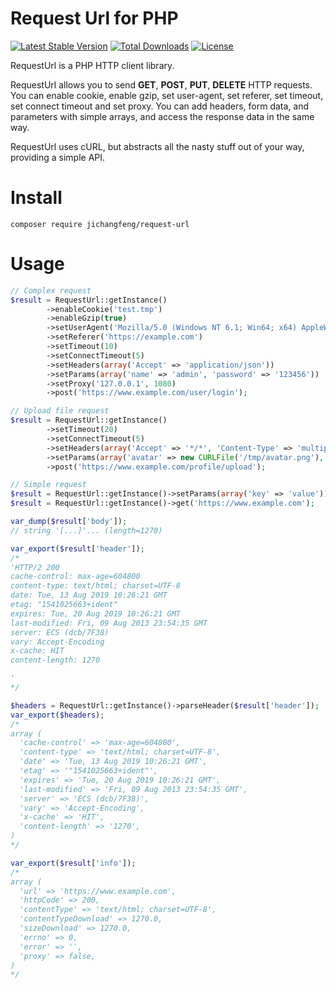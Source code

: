 # Request Url for PHP

[![Latest Stable Version](https://poser.pugx.org/jichangfeng/request-url/v/stable.png)](https://packagist.org/packages/jichangfeng/request-url)
[![Total Downloads](https://poser.pugx.org/jichangfeng/request-url/downloads.png)](https://packagist.org/packages/jichangfeng/request-url)
[![License](https://poser.pugx.org/jichangfeng/request-url/license.png)](https://packagist.org/packages/jichangfeng/request-url)

RequestUrl is a PHP HTTP client library.

RequestUrl allows you to send **GET**, **POST**, **PUT**, **DELETE** HTTP requests.
You can enable cookie, enable gzip, set user-agent, set referer, set timeout, set connect timeout and set proxy.
You can add headers, form data, and parameters with simple arrays, and access the response data in the same way.

RequestUrl uses cURL, but abstracts all the nasty stuff out of your way, providing a simple API.

# Install
```composer require jichangfeng/request-url```

# Usage
```php
// Complex request
$result = RequestUrl::getInstance()
        ->enableCookie('test.tmp')
        ->enableGzip(true)
        ->setUserAgent('Mozilla/5.0 (Windows NT 6.1; Win64; x64) AppleWebKit/537.36 (KHTML, like Gecko) Chrome/66.0.3359.181 Safari/537.36')
        ->setReferer('https://example.com')
        ->setTimeout(10)
        ->setConnectTimeout(5)
        ->setHeaders(array('Accept' => 'application/json'))
        ->setParams(array('name' => 'admin', 'password' => '123456'))
        ->setProxy('127.0.0.1', 1080)
        ->post('https://www.example.com/user/login');

// Upload file request
$result = RequestUrl::getInstance()
        ->setTimeout(20)
        ->setConnectTimeout(5)
        ->setHeaders(array('Accept' => '*/*', 'Content-Type' => 'multipart/form-data'))
        ->setParams(array('avatar' => new CURLFile('/tmp/avatar.png'), 'nickname' => 'coco'))
        ->post('https://www.example.com/profile/upload');

// Simple request
$result = RequestUrl::getInstance()->setParams(array('key' => 'value'))->post('https://www.example.com');
$result = RequestUrl::getInstance()->get('https://www.example.com');

var_dump($result['body']);
// string '[...]'... (length=1270)

var_export($result['header']);
/*
'HTTP/2 200 
cache-control: max-age=604800
content-type: text/html; charset=UTF-8
date: Tue, 13 Aug 2019 10:26:21 GMT
etag: "1541025663+ident"
expires: Tue, 20 Aug 2019 10:26:21 GMT
last-modified: Fri, 09 Aug 2013 23:54:35 GMT
server: ECS (dcb/7F38)
vary: Accept-Encoding
x-cache: HIT
content-length: 1270

'
*/

$headers = RequestUrl::getInstance()->parseHeader($result['header']);
var_export($headers);
/*
array (
  'cache-control' => 'max-age=604800',
  'content-type' => 'text/html; charset=UTF-8',
  'date' => 'Tue, 13 Aug 2019 10:26:21 GMT',
  'etag' => '"1541025663+ident"',
  'expires' => 'Tue, 20 Aug 2019 10:26:21 GMT',
  'last-modified' => 'Fri, 09 Aug 2013 23:54:35 GMT',
  'server' => 'ECS (dcb/7F38)',
  'vary' => 'Accept-Encoding',
  'x-cache' => 'HIT',
  'content-length' => '1270',
)
*/

var_export($result['info']);
/*
array (
  'url' => 'https://www.example.com',
  'httpCode' => 200,
  'contentType' => 'text/html; charset=UTF-8',
  'contentTypeDownload' => 1270.0,
  'sizeDownload' => 1270.0,
  'errno' => 0,
  'error' => '',
  'proxy' => false,
)
*/

```